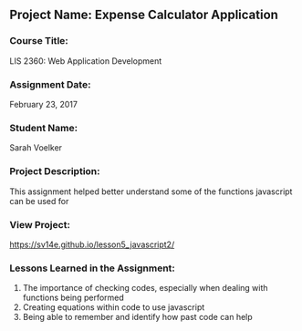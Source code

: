 ## Project Name:  Expense Calculator Application

### Course Title:
LIS 2360:  Web Application Development

### Assignment Date:  
February 23, 2017

### Student Name:  
Sarah Voelker

### Project Description:
This assignment helped better understand some of the functions javascript can be used for

### View Project:
https://sv14e.github.io/lesson5_javascript2/

### Lessons Learned in the Assignment:
1. The importance of checking codes, especially when dealing with functions being performed
2. Creating equations within code to use javascript
3. Being able to remember and identify how past code can help